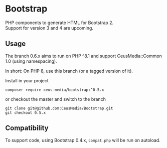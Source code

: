 # Bootstrap

PHP components to generate HTML for Bootstrap 2.    
Support for version 3 and 4 are upcoming.

## Usage
The branch 0.6.x aims to run on PHP ^8.1 and support CeusMedia::Common 1.0 (using namespacing).

In short: On PHP 8, use this branch (or a tagged version of it).

Install in your project
```
composer require ceus-media/bootstrap:^0.5.x
```
or checkout the master and switch to the branch
```
git clone git@github.com:CeusMedia/Bootstrap.git
git checkout 0.5.x
```

## Compatibility
To support code, using Bootstrap 0.4.x, <code>compat.php</code> will be run on autoload.

